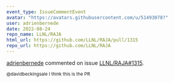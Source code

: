 ```yaml
---
event_type: IssueCommentEvent
avatar: "https://avatars.githubusercontent.com/u/51493078?"
user: adrienbernede
date: 2022-08-24
repo_name: LLNL/RAJA
html_url: https://github.com/LLNL/RAJA/pull/1315
repo_url: https://github.com/LLNL/RAJA
---
```


<a href='https://github.com/adrienbernede' target='_blank'>adrienbernede</a> commented on issue <a href='https://github.com/LLNL/RAJA/pull/1315' target='_blank'>LLNL/RAJA#1315</a>.

<small>@davidbeckingsale I think this is the PR